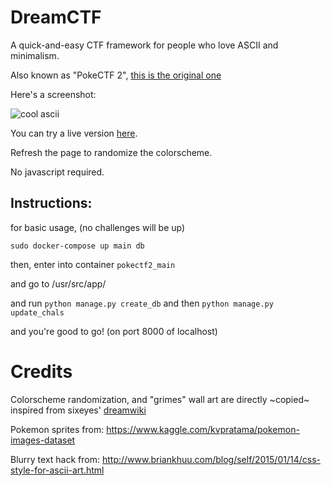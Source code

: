 
# DreamCTF

A quick-and-easy CTF framework for people who love ASCII and minimalism.

Also known as "PokeCTF 2", [this is the original one](https://www.github.com/cyanpencil/PokeCTF)

Here's a screenshot:

![cool ascii](https://user-images.githubusercontent.com/3428362/122681530-fd7d3a00-d1f4-11eb-8b8b-40f0763ba0e3.png)

You can try a live version [here](http://www.cyanpencil.xyz:5000).

Refresh the page to randomize the colorscheme. 

No javascript required.

## Instructions:

for basic usage, (no challenges will be up)

`sudo docker-compose up main db`

then, enter into container `pokectf2_main`

and go to /usr/src/app/

and run `python manage.py create_db`
and then `python manage.py update_chals`

and you're good to go! (on port 8000 of localhost)

# Credits

Colorscheme randomization, and "grimes" wall art are directly ~copied~ inspired 
from sixeyes' [dreamwiki](https://dreamwiki.sixey.es)

Pokemon sprites from: https://www.kaggle.com/kvpratama/pokemon-images-dataset

Blurry text hack from: http://www.briankhuu.com/blog/self/2015/01/14/css-style-for-ascii-art.html
